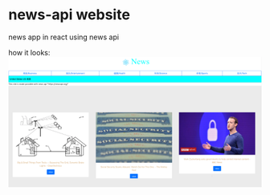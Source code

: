<h1>news-api website</h1>
news app in react using news api

how it looks:
<img src="https://github.com/dontbeafraidimnotagoodman/NAPP/blob/master/fakenewswebsite.png" alt="looks"/>
